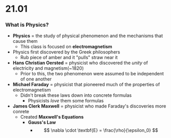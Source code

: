 # 21.01

### What is Physics?
- **Physics** = the study of physical phenomenon and the mechanisms that cause them
    * This class is focused on **electromagnetism**
- Physics first discovered by the Greek philosophers
    * Rub piece of amber and it "pulls" straw near it
- **Hans Christian Oersted** = physicist who discovered the *unity* of electricity and magnetism(~1820)
    * Prior to this, the two phenomenon were assumed to be independent of one another
- **Michael Faraday** = physicist that pioneered much of the properties of electromagnetism
    * Didn't break these laws down into concrete formulas
        + Physicists *love* them some formulas
- **James Clerk Maxwell** = physicist who made Faraday's discoveries more conrete
    * Created **Maxwell's Equations**
        + **Gauss's Law**
            - $$ \nabla \cdot \textbf{E} = \frac{\rho}{\epsilon_0} $$
